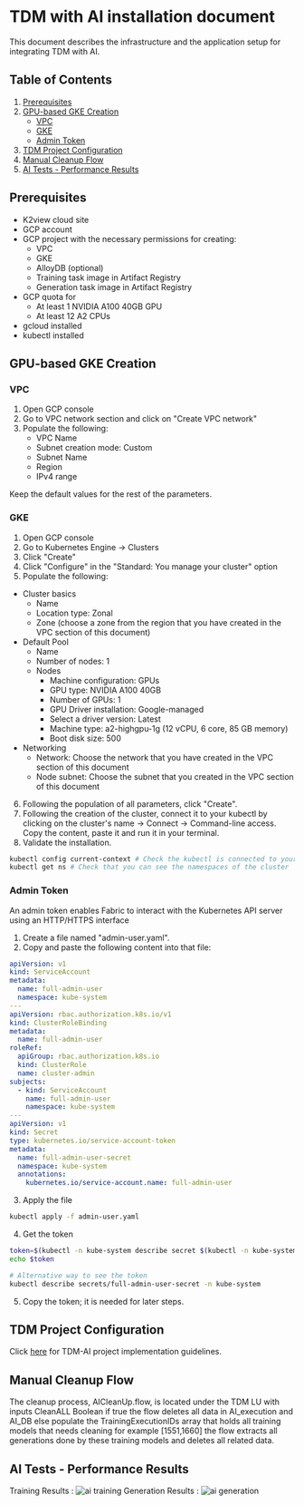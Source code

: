 # TDM with AI installation document

This document describes the infrastructure and the application setup for integrating TDM with AI.

## Table of Contents
1. [Prerequisites](#pre-requisites)
2. [GPU-based GKE Creation](#gpu-based-gke-creation)
    - [VPC](#vpc)
    - [GKE](#gke)
    - [Admin Token](#admin-token)
3. [TDM Project Configuration](#tdm-project-configuration)
4. [Manual Cleanup Flow](#manual-cleanup-flow)
5. [AI Tests - Performance Results](#ai-tests---performance-results)

## Prerequisites
- K2view cloud site
- GCP account
- GCP project with the necessary permissions for creating:
    - VPC
    - GKE
    - AlloyDB (optional)
    - Training task image in Artifact Registry
    - Generation task image in Artifact Registry
- GCP quota for
    - At least 1 NVIDIA A100 40GB GPU
    - At least 12 A2 CPUs
- gcloud installed
- kubectl installed

## GPU-based GKE Creation
### VPC
1. Open GCP console
2. Go to VPC network section and click on "Create VPC network"
3. Populate the following:
    - VPC Name
    - Subnet creation mode: Custom
    - Subnet Name
    - Region
    - IPv4 range

Keep the default values for the rest of the parameters.

### GKE
1. Open GCP console
2. Go to Kubernetes Engine -> Clusters
3. Click "Create"
4. Click "Configure" in the "Standard: You manage your cluster" option
5. Populate the following:
- Cluster basics
    - Name
    - Location type: Zonal
    - Zone (choose a zone from the region that you have created in the VPC section of this document)
- Default Pool
    - Name
    - Number of nodes: 1
    - Nodes
        - Machine configuration: GPUs
        - GPU type: NVIDIA A100 40GB
        - Number of GPUs: 1
        - GPU Driver installation: Google-managed
        - Select a driver version: Latest
        - Machine type: a2-highgpu-1g (12 vCPU, 6 core, 85 GB memory)
        - Boot disk size: 500
- Networking
    - Network: Choose the network that you have created in the VPC section of this document
    - Node subnet: Choose the subnet that you created in the VPC section of this document
6. Following the population of all parameters, click "Create".
7. Following the creation of the cluster, connect it to your kubectl by clicking on the cluster's name -> Connect -> Command-line access. Copy the content, paste it and run it in your terminal.
8. Validate the installation.
```bash
kubectl config current-context # Check the kubectl is connected to your cluster
kubectl get ns # Check that you can see the namespaces of the cluster
```

### Admin Token
An admin token enables Fabric to interact with the Kubernetes API server using an HTTP/HTTPS interface

1. Create a file named "admin-user.yaml".
2. Copy and paste the following content into that file:
```yaml
apiVersion: v1
kind: ServiceAccount
metadata:
  name: full-admin-user
  namespace: kube-system
---
apiVersion: rbac.authorization.k8s.io/v1
kind: ClusterRoleBinding
metadata:
  name: full-admin-user
roleRef:
  apiGroup: rbac.authorization.k8s.io
  kind: ClusterRole
  name: cluster-admin
subjects:
  - kind: ServiceAccount
    name: full-admin-user
    namespace: kube-system
---
apiVersion: v1
kind: Secret
type: kubernetes.io/service-account-token
metadata:
  name: full-admin-user-secret
  namespace: kube-system
  annotations:
    kubernetes.io/service-account.name: full-admin-user
```
3. Apply the file
```bash
kubectl apply -f admin-user.yaml
```
4. Get the token
```bash
token=$(kubectl -n kube-system describe secret $(kubectl -n kube-system get secret | grep "full-admin-user-secret" | awk '{print $1}')| grep token: |awk '{print $2}')
echo $token

# Alternative way to see the token
kubectl describe secrets/full-admin-user-secret -n kube-system
```
5. Copy the token; it is needed for later steps.

## TDM Project Configuration
Click [here](/articles/TDM/tdm_implementation/17_tdm_ai_generation_implementation.md) for TDM-AI project implementation guidelines.

## Manual Cleanup Flow 
The cleanup process, AICleanUp.flow, is located under the TDM LU with inputs CleanALL Boolean if true the flow deletes all data in AI_execution and AI_DB else populate the TrainingExecutionIDs array that holds all training models that needs cleaning for example [1551,1660] the flow extracts all generations done by these training models and deletes all related data.

## AI Tests - Performance Results
Training Results :
![ai training](https://github.com/k2view-academy/K2View-Academy/blob/Academy_8.0_TDM_9.0/articles/TDM/tdm_implementation/images/training_resutls.png)
Generation Results : 
![ai generation](https://github.com/k2view-academy/K2View-Academy/blob/Academy_8.0_TDM_9.0/articles/TDM/tdm_implementation/images/generation_results.png)
